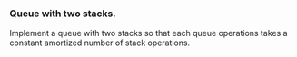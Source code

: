 ### Queue with two stacks.

Implement a queue with two stacks so that each queue operations takes a constant amortized number of stack operations.
